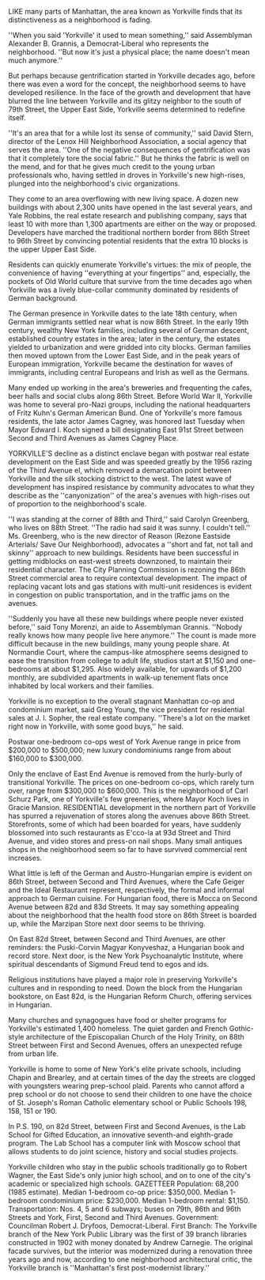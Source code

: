 LIKE many parts of Manhattan, the area known as Yorkville finds that its distinctiveness as a neighborhood is fading.

''When you said 'Yorkville' it used to mean something,'' said Assemblyman Alexander B. Grannis, a Democrat-Liberal who represents the neighborhood. ''But now it's just a physical place; the name doesn't mean much anymore.''

But perhaps because gentrification started in Yorkville decades ago, before there was even a word for the concept, the neighborhood seems to have developed resilience. In the face of the growth and development that have blurred the line between Yorkville and its glitzy neighbor to the south of 79th Street, the Upper East Side, Yorkville seems determined to redefine itself.

''It's an area that for a while lost its sense of community,'' said David Stern, director of the Lenox Hill Neighborhood Association, a social agency that serves the area. ''One of the negative consequences of gentrification was that it completely tore the social fabric.''
But he thinks the fabric is well on the mend, and for that he gives much credit to the young urban professionals who, having settled in droves in Yorkville's new high-rises, plunged into the neighborhood's civic organizations.

They come to an area overflowing with new living space. A dozen new buildings with about 2,300 units have opened in the last several years, and Yale Robbins, the real estate research and publishing company, says that least 10 with more than 1,300 apartments are either on the way or proposed. Developers have marched the traditional northern border from 86th Street to 96th Street by convincing potential residents that the extra 10 blocks is the upper Upper East Side.

Residents can quickly enumerate Yorkville's virtues: the mix of people, the convenience of having ''everything at your fingertips'' and, especially, the pockets of Old World culture that survive from the time decades ago when Yorkville was a lively blue-collar community dominated by residents of German background.

The German presence in Yorkville dates to the late 18th century, when German immigrants settled near what is now 86th Street. In the early 19th century, wealthy New York families, including several of German descent, established country estates in the area; later in the century, the estates yielded to urbanization and were gridded into city blocks. German families then moved uptown from the Lower East Side, and in the peak years of European immigration, Yorkville became the destination for waves of immigrants, including central Europeans and Irish as well as the Germans.

Many ended up working in the area's breweries and frequenting the cafes, beer halls and social clubs along 86th Street. Before World War II, Yorkville was home to several pro-Nazi groups, including the national headquarters of Fritz Kuhn's German American Bund.
One of Yorkville's more famous residents, the late actor James Cagney, was honored last Tuesday when Mayor Edward I. Koch signed a bill designating East 91st Street between Second and Third Avenues as James Cagney Place.

YORKVILLE'S decline as a distinct enclave began with postwar real estate development on the East Side and was speeded greatly by the 1956 razing of the Third Avenue el, which removed a demarcation point between Yorkville and the silk stocking district to the west. The latest wave of development has inspired resistance by community advocates to what they describe as the ''canyonization'' of the area's avenues with high-rises out of proportion to the neighborhood's scale.

''I was standing at the corner of 88th and Third,'' said Carolyn Greenberg, who lives on 88th Street. ''The radio had said it was sunny. I couldn't tell.'' Ms. Greenberg, who is the new director of Reason (Rezone Eastside Arterials/ Save Our Neighborhood), advocates a ''short and fat, not tall and skinny'' approach to new buildings. Residents have been successful in getting midblocks on east-west streets downzoned, to maintain their residential character. The City Planning Commission is rezoning the 86th Street commercial area to require contextual development. The impact of replacing vacant lots and gas stations with multi-unit residences is evident in congestion on public transportation, and in the traffic jams on the avenues.

''Suddenly you have all these new buildings where people never existed before,'' said Tony Morenzi, an aide to Assemblyman Grannis. ''Nobody really knows how many people live here anymore.'' The count is made more difficult because in the new buildings, many young people share. At Normandie Court, where the campus-like atmosphere seems designed to ease the transition from college to adult life, studios start at $1,150 and one-bedrooms at about $1,295. Also widely available, for upwards of $1,200 monthly, are subdivided apartments in walk-up tenement flats once inhabited by local workers and their families.

Yorkville is no exception to the overall stagnant Manhattan co-op and condominium market, said Greg Young, the vice president for residential sales at J. I. Sopher, the real estate company. ''There's a lot on the market right now in Yorkville, with some good buys,'' he said.

Postwar one-bedroom co-ops west of York Avenue range in price from $200,000 to $500,000; new luxury condominiums range from about $160,000 to $300,000.

Only the enclave of East End Avenue is removed from the hurly-burly of transitional Yorkville. The prices on one-bedroom co-ops, which rarely turn over, range from $300,000 to $600,000. This is the neighborhood of Carl Schurz Park, one of Yorkville's few greeneries, where Mayor Koch lives in Gracie Mansion.
RESIDENTIAL development in the northern part of Yorkville has spurred a rejuvenation of stores along the avenues above 86th Street. Storefronts, some of which had been boarded for years, have suddenly blossomed into such restaurants as E'cco-la at 93d Street and Third Avenue, and video stores and press-on nail shops. Many small antiques shops in the neighborhood seem so far to have survived commercial rent increases.

What little is left of the German and Austro-Hungarian empire is evident on 86th Street, between Second and Third Avenues, where the Cafe Geiger and the Ideal Restaurant represent, respectively, the formal and informal approach to German cuisine. For Hungarian food, there is Mocca on Second Avenue between 82d and 83d Streets. It may say something appealing about the neighborhood that the health food store on 86th Street is boarded up, while the Marzipan Store next door seems to be thriving.

On East 82d Street, between Second and Third Avenues, are other reminders: the Puski-Corvin Magyar Konyveshaz, a Hungarian book and record store. Next door, is the New York Psychoanalytic Institute, where spiritual descendants of Sigmund Freud tend to egos and ids.

Religious institutions have played a major role in preserving Yorkville's cultures and in responding to need. Down the block from the Hungarian bookstore, on East 82d, is the Hungarian Reform Church, offering services in Hungarian.

Many churches and synagogues have food or shelter programs for Yorkville's estimated 1,400 homeless. The quiet garden and French Gothic-style architecture of the Episcopalian Church of the Holy Trinity, on 88th Street between First and Second Avenues, offers an unexpected refuge from urban life.

Yorkville is home to some of New York's elite private schools, including Chapin and Brearley, and at certain times of the day the streets are clogged with youngsters wearing prep-school plaid. Parents who cannot afford a prep school or do not choose to send their children to one have the choice of St. Joseph's Roman Catholic elementary school or Public Schools 198, 158, 151 or 190.

In P.S. 190, on 82d Street, between First and Second Avenues, is the Lab School for Gifted Education, an innovative seventh-and eighth-grade program. The Lab School has a computer link with Moscow school that allows students to do joint science, history and social studies projects.

Yorkville children who stay in the public schools traditionally go to Robert Wagner, the East Side's only junior high school, and on to one of the city's academic or specialized high schools. GAZETTEER Population: 68,200 (1985 estimate). Median 1-bedroom co-op price: $350,000. Median 1-bedroom condominium price: $230,000. Median 1-bedroom rental: $1,150. Transportation: Nos. 4, 5 and 6 subways; buses on 79th, 86th and 96th Streets and York, First, Second and Third Avenues. Government: Councilman Robert J. Dryfoos, Democrat-Liberal. First Branch: The Yorkville branch of the New York Public Library was the first of 39 branch libraries constructed in 1902 with money donated by Andrew Carnegie. The original facade survives, but the interior was modernized during a renovation three years ago and now, according to one neighborhood architectural critic, the Yorkville branch is ''Manhattan's first post-modernist library.''
